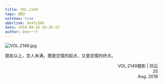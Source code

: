 ```yaml
---
title: VOL.2149
tags: 摘抄
notshow: true
abbrlink: 9e47c568
date: 2018-08-26 16:26:13
author: One•一个
---
```

![VOL.2149.jpg](https://i.loli.net/2018/08/26/5b82669ce8cec.jpg)

朋友以上，恋人未满，既是恋情的起点，又是恋情的终点。
<p align="right">VOL.2149摄影 | 邓云</br>25 </br>Aug. 2018</p>